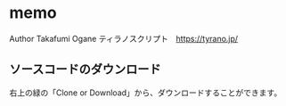 # memo
Author Takafumi Ogane
ティラノスクリプト　https://tyrano.jp/

## ソースコードのダウンロード
右上の緑の「Clone or Download」から、ダウンロードすることができます。
